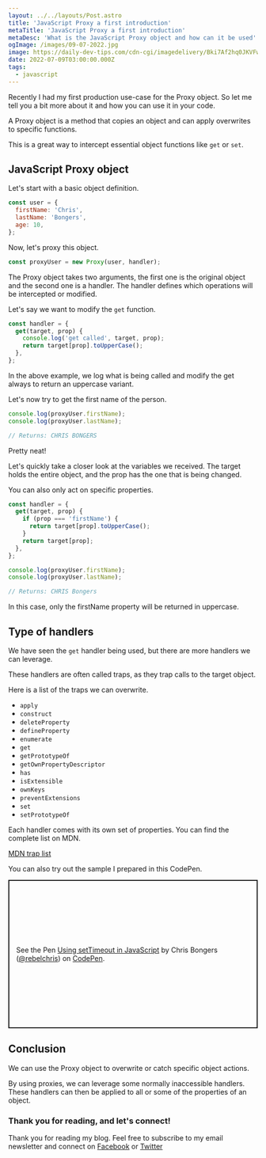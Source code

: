 ```yaml
---
layout: ../../layouts/Post.astro
title: 'JavaScript Proxy a first introduction'
metaTitle: 'JavaScript Proxy a first introduction'
metaDesc: 'What is the JavaScript Proxy object and how can it be used'
ogImage: /images/09-07-2022.jpg
image: https://daily-dev-tips.com/cdn-cgi/imagedelivery/Bki7Af2hq0JKVFw1XYYMQg/c21df486-facf-4d4f-bb0c-6e739156ff00
date: 2022-07-09T03:00:00.000Z
tags:
  - javascript
---
```


Recently I had my first production use-case for the Proxy object. So let me tell you a bit more about it and how you can use it in your code.

A Proxy object is a method that copies an object and can apply overwrites to specific functions.

This is a great way to intercept essential object functions like `get` or `set`.

## JavaScript Proxy object

Let's start with a basic object definition.

```js
const user = {
  firstName: 'Chris',
  lastName: 'Bongers',
  age: 10,
};
```

Now, let's proxy this object.

```js
const proxyUser = new Proxy(user, handler);
```

The Proxy object takes two arguments, the first one is the original object and the second one is a handler. The handler defines which operations will be intercepted or modified.

Let's say we want to modify the `get` function.

```js
const handler = {
  get(target, prop) {
    console.log('get called', target, prop);
    return target[prop].toUpperCase();
  },
};
```

In the above example, we log what is being called and modify the get always to return an uppercase variant.

Let's now try to get the first name of the person.

```js
console.log(proxyUser.firstName);
console.log(proxyUser.lastName);

// Returns: CHRIS BONGERS
```

Pretty neat!

Let's quickly take a closer look at the variables we received.
The target holds the entire object, and the prop has the one that is being changed.

You can also only act on specific properties.

```js
const handler = {
  get(target, prop) {
    if (prop === 'firstName') {
      return target[prop].toUpperCase();
    }
    return target[prop];
  },
};

console.log(proxyUser.firstName);
console.log(proxyUser.lastName);

// Returns: CHRIS Bongers
```

In this case, only the firstName property will be returned in uppercase.

## Type of handlers

We have seen the `get` handler being used, but there are more handlers we can leverage.

These handlers are often called traps, as they trap calls to the target object.

Here is a list of the traps we can overwrite.

- `apply`
- `construct`
- `deleteProperty`
- `defineProperty`
- `enumerate`
- `get`
- `getPrototypeOf`
- `getOwnPropertyDescriptor`
- `has`
- `isExtensible`
- `ownKeys`
- `preventExtensions`
- `set`
- `setPrototypeOf`

Each handler comes with its own set of properties. You can find the complete list on MDN.

[MDN trap list](https://developer.mozilla.org/en-US/docs/Web/JavaScript/Reference/Global_Objects/Proxy#a_complete_traps_list_example)

You can also try out the sample I prepared in this CodePen.

<p class="codepen" data-height="300" data-default-tab="js,result" data-slug-hash="vYRYaGq" data-user="rebelchris" style="height: 300px; box-sizing: border-box; display: flex; align-items: center; justify-content: center; border: 2px solid; margin: 1em 0; padding: 1em;">
  <span>See the Pen <a href="https://codepen.io/rebelchris/pen/vYRYaGq">
  Using setTimeout in JavaScript</a> by Chris Bongers (<a href="https://codepen.io/rebelchris">@rebelchris</a>)
  on <a href="https://codepen.io">CodePen</a>.</span>
</p>
<script async src="https://cpwebassets.codepen.io/assets/embed/ei.js"></script>

## Conclusion

We can use the Proxy object to overwrite or catch specific object actions.

By using proxies, we can leverage some normally inaccessible handlers. These handlers can then be applied to all or some of the properties of an object.

### Thank you for reading, and let's connect!

Thank you for reading my blog. Feel free to subscribe to my email newsletter and connect on [Facebook](https://www.facebook.com/DailyDevTipsBlog) or [Twitter](https://twitter.com/DailyDevTips1)
